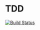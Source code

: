# TDD


[![Build Status](https://travis-ci.org/pyzi/TDD.svg?branch=master)](https://travis-ci.org/pyzi/TDD)
